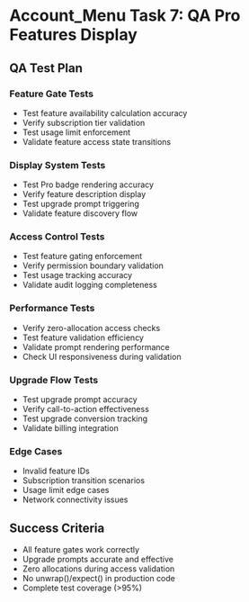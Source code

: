 # Account_Menu Task 7: QA Pro Features Display

## QA Test Plan

### Feature Gate Tests
- Test feature availability calculation accuracy
- Verify subscription tier validation
- Test usage limit enforcement
- Validate feature access state transitions

### Display System Tests
- Test Pro badge rendering accuracy
- Verify feature description display
- Test upgrade prompt triggering
- Validate feature discovery flow

### Access Control Tests
- Test feature gating enforcement
- Verify permission boundary validation
- Test usage tracking accuracy
- Validate audit logging completeness

### Performance Tests
- Verify zero-allocation access checks
- Test feature validation efficiency
- Validate prompt rendering performance
- Check UI responsiveness during validation

### Upgrade Flow Tests
- Test upgrade prompt accuracy
- Verify call-to-action effectiveness
- Test upgrade conversion tracking
- Validate billing integration

### Edge Cases
- Invalid feature IDs
- Subscription transition scenarios
- Usage limit edge cases
- Network connectivity issues

## Success Criteria
- All feature gates work correctly
- Upgrade prompts accurate and effective
- Zero allocations during access validation
- No unwrap()/expect() in production code
- Complete test coverage (>95%)